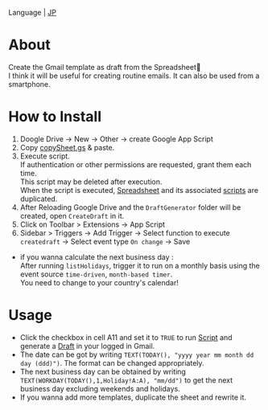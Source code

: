 Language | [JP](https://github.com/c-nao27/gmail-draft-generator/blob/master/README.md)

# About
Create the Gmail template as draft from the Spreadsheet📧  
I think it will be useful for creating routine emails.
It can also be used from a smartphone.

# How to Install
1. Doogle Drive -> New -> Other -> create Google App Script
2. Copy [copySheet.gs](https://github.com/c-nao27/DraftGenerator-Gmail/blob/master/copySheet.gs) & paste.
3. Execute script.  
   If authentication or other permissions are requested, grant them each time.  
   This script may be deleted after execution.  
   When the script is executed, [Spreadsheet](https://docs.google.com/spreadsheets/d/11jlhA_Tim8s6njnWUwJet0un1q5nkWzBKan9579I7m4/edit#gid=0)
   and its associated [scripts](https://github.com/c-nao27/DraftGenerator-Gmail/tree/master/createDraft) are duplicated.
4. After Reloading Google Drive and the `DraftGenerator` folder will be created, open `CreateDraft` in it.
5. Click on Toolbar > Extensions -> App Script
6. Sidebar > Triggers -> Add Trigger -> Select function to execute `createdraft` -> Select event type `On change` -> Save
- if you wanna calculate the next business day :  
   After running `listHolidays`, trigger it to run on a monthly basis using the event source `time-driven`, `month-based timer`.  
   You need to change to your country's calendar!


# Usage
- Click the checkbox in cell A11 and set it to `TRUE` to run [Script](https://github.com/c-nao27/gmail-draft-generator/blob/master/createDraft/createDraft.gs) and generate a [Draft](https://mail.google.com/mail/u/0/#drafts) in your logged in Gmail.
- The date can be got by writing `TEXT(TODAY(), "yyyy year mm month dd day (ddd)")`. The format can be changed appropriately.
- The next business day can be obtained by writing `TEXT(WORKDAY(TODAY(),1,Holiday!A:A), "mm/dd")` to get the next business day excluding weekends and holidays.
- If you wanna add more templates, duplicate the sheet and rewrite it.
